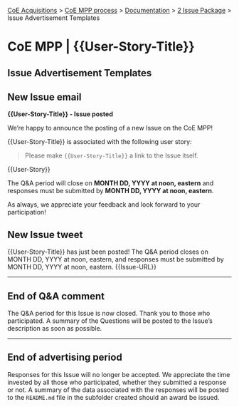[CoE Acquisitions](https://github.com/GSA/coe-acquisitions) > [CoE MPP process](https://github.com/GSA/coe-mpp-process/) > [Documentation](https://github.com/GSA/coe-mpp-process/documentation/) > [2 Issue Package](https://github.com/GSA/coe-mpp-process/documentation/2-issue-package) > Issue Advertisement Templates

# CoE MPP | {{User-Story-Title}}
## Issue Advertisement Templates

## New Issue email

**{{User-Story-Title}} - Issue posted**

We’re happy to announce the posting of a new Issue on the CoE MPP!

{{User-Story-Title}} is associated with the following user story:
> Please make `{{User-Story-Title}}` a link to the Issue itself.

{{User-Story}}

The Q&A period will close on **MONTH DD, YYYY at noon, eastern** and responses must be submitted by **MONTH DD, YYYY at noon, eastern**.

As always, we appreciate your feedback and look forward to your participation!

## New Issue tweet

{{User-Story-Title}} has just been posted! The Q&A period closes on MONTH DD, YYYY at noon, eastern, and responses must be submitted by MONTH DD, YYYY at noon, eastern. {{Issue-URL}}

--------------

## End of Q&A comment

The Q&A period for this Issue is now closed. Thank you to those who participated. A summary of the Questions will be posted to the Issue’s description as soon as possible.

--------------

## End of advertising period

Responses for this Issue will no longer be accepted. We appreciate the time invested by all those who participated, whether they submitted a response or not. A summary of the data associated with the responses will be posted to the `README.md` file in the subfolder created should an award be issued.
